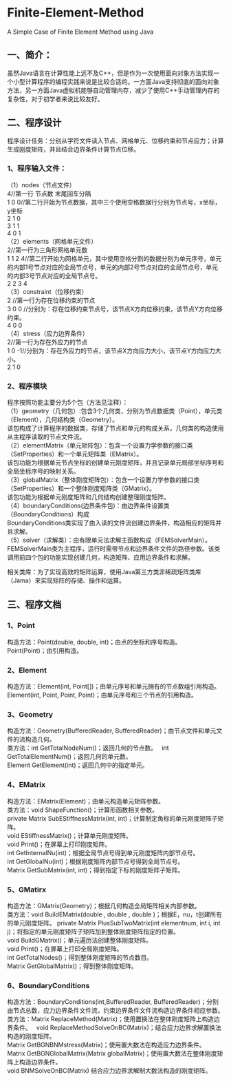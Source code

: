 # Finite-Element-Method
A Simple Case of Finite Element Method using Java
## 一、简介：
虽然Java语言在计算性能上远不及C++，但是作为一次使用面向对象方法实现一个小型计算程序的编程实践来说是比较合适的。一方面Java支持彻底的面向对象方法，另一方面Java虚拟机能够自动管理内存，减少了使用C++手动管理内存的复杂性，对于初学者来说比较友好。
## 二、程序设计
程序设计任务：分别从字符文件读入节点、网格单元、位移约束和节点应力；计算生成刚度矩阵，并且结合边界条件计算节点位移。  
### 1、程序输入文件：  
（1）nodes（节点文件）   
4//第一行 节点数 末尾回车分隔   
1 0 0//第二行开始为节点数据，其中三个使用空格数据行分别为节点号，x坐标，y坐标   
2 1 0   
3 1 1   
4 0 1   
（2）elements（网格单元文件）   
2//第一行为三角形网格单元数   
1 1 2 4//第二行开始为网格单元，其中使用空格分割的数据分别为单元序号，单元的内部1号节点对应的全局节点号，单元的内部2号节点对应的全局节点号，单元的内部3号节点对应的全局节点号。   
2 2 3 4   
（3）constraint（位移约束）    
2 //第一行为存在位移约束的节点    
3 0 0 //分别为：存在位移约束节点号，该节点X方向位移约束，该节点Y方向位移约束。  
4 0 0    
（4）stress（应力边界条件）   
2//第一行为存在外应力的节点    
1 0 -1//分别为：存在外应力的节点，该节点X方向应力大小，该节点Y方向应力大小。   
2 1 0    
### 2、程序模块     
程序按照功能主要分为5个包（方法见注释）：  
 （1）geometry（几何包）:包含3个几何类，分别为节点数据类（Point），单元类（Element），几何结构类（Geometry）。   
该包构成了计算程序的数据类，存储了节点和单元的构成关系，几何类的构造使用从主程序读取的节点文件流。   
 （2）elementMatrix（单元矩阵包）：包含一个设置力学参数的接口类（SetProperties）和一个单元矩阵类（EMatrix）。   
该包功能为根据单元节点坐标的创建单元刚度矩阵，并且记录单元局部坐标序号和全局坐标序号的映射关系。   
 （3）globalMatrix（整体刚度矩阵包）：包含一个设置力学参数的接口类（SetProperties）和一个整体刚度矩阵类（GMatrix）。   
该包功能为根据单元刚度矩阵和几何结构创建整理刚度矩阵。  
 （4）boundaryConditions(边界条件包)：由边界条件设置类（BoundaryConditions）构成  
BoundaryConditions类实现了由入读的文件流创建边界条件，构造相应的矩阵并且求解。  
 （5）solver（求解类）：由有限单元法求解主函数构成（FEMSolverMain）。  
FEMSolverMain类为主程序，运行时需带节点和边界条件文件的路径参数。该类调用前四个包的功能实现创建几何，构造矩阵、应用边界条件和求解。    

 相关类库：为了实现高效的矩阵运算，使用Java第三方类非稀疏矩阵类库（Jama）来实现矩阵的存储、操作和运算。 
 ## 三、程序文档
 ### 1、Point  
构造方法：Point(double, double, int)；由点的坐标和序号构造。    
Point(Point)；由引用构造。    
### 2、Element  
 构造方法：Element(int, Point[])；由单元序号和单元拥有的节点数组引用构造。     
Element(int, Point, Point, Point)；由单元序号和三个节点的引用构造。    
### 3、Geometry  
 构造方法：Geometry(BufferedReader, BufferedReader)；由节点文件和单元文件的流构造几何。    
 类方法：int GetTotalNodeNum()；返回几何的节点数。   
int GetTotalElementNum()；返回几何的单元数。    
Element GetElement(int)；返回几何中的指定单元。    
### 4、EMatrix  
 构造方法：EMatrix(Element)；由单元构造单元矩阵参数。    
 类方法：void ShapeFunction()；计算形函数相关参数。    
private Matrix SubEStiffnessMatrix(int, int)；计算制定角标的单元刚度矩阵子矩阵。  
void EStiffnessMatrix()；计算单元刚度矩阵。  
void Print()；在屏幕上打印刚度矩阵。  
int GetInternalNu(int)；根据全局节点号得到单元刚度矩阵内部节点号。  
int GetGlobalNu(int)；根据刚度矩阵内部节点号得到全局节点号。  
Matrix GetSubMatrix(int, int)；得到指定下标的刚度矩阵子矩阵。  
### 5、GMatirx   
构造方法：GMatrix(Geometry)；根据几何构造全局矩阵相关内部参数。  
类方法：void BuildEMatrix(double , double , double )；根据E，nu，t创建所有的单元刚度矩阵。
private Matrix PlusSubTwoMatrix(int elementnum, int i, int j)；将指定的单元刚度矩阵子矩阵加到整体刚度矩阵指定的位置。  
void BuildGMatrix()；单元遍历法创建整体刚度矩阵。  
void Print()；在屏幕上打印全局刚度矩阵。  
int GetTotalNodes()；得到整体刚度矩阵的节点数目。  
Matrix GetGlobalMatrix()；得到整体刚度矩阵。  
### 6、BoundaryConditions  
构造方法：BoundaryConditions(int,BufferedReader, BufferedReader)；分别由节点总数，应力边界条件文件流，约束边界条件文件流构造边界条件相应参数。  类方法：Matrix ReplaceMethod(Matrix)；使用置换法在整体刚度矩阵上构造边界条件。  
void ReplaceMethodSolveOnBC(Matrix)；结合应力边界求解置换法构造的刚度矩阵。  
Matrix GetBGNBNMstress(Matrix)；使用置大数法在构造应力边界条件。  
Matrix GetBGNGlobalMatrix(Matrix globalMatrix)；使用置大数法在整体刚度矩阵上构造边界条件。  
void BNMSolveOnBC(Matrix) 结合应力边界求解制大数法构造的刚度矩阵。  

